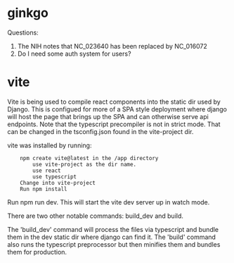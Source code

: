 # ginkgo

Questions: 

1. The NIH notes that NC_023640 has been replaced by NC_016072
2. Do I need some auth system for users?





# vite
Vite is being used to compile react components into the static dir used by Django. This is configued for more of a SPA style deployment where django will host the page that brings up the SPA and can otherwise serve api endpoints. Note that the typescript precompiler is not in strict mode. That can be changed in the tsconfig.json found in the vite-project dir.

vite was installed by running:

		npm create vite@latest in the /app directory
			use vite-project as the dir name.
			use react
			use typescript
		Change into vite-project
		Run npm install


Run npm run dev. This will start the vite dev server up in watch mode.

There are two other notable commands: build_dev and build. 

The 'build_dev' command will process the files via typescript and bundle them in the dev static dir where django can find it.
The 'build' command also runs the typescript preprocessor but then minifies them and bundles them for production.
